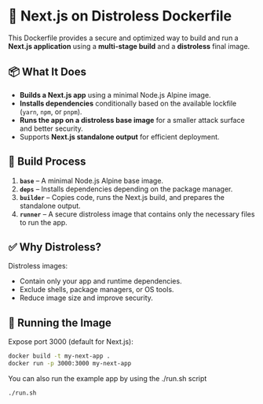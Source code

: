 # 🐳 Next.js on Distroless Dockerfile

This Dockerfile provides a secure and optimized way to build and run a **Next.js application** using a **multi-stage build** and a **distroless** final image.

## 📦 What It Does

- **Builds a Next.js app** using a minimal Node.js Alpine image.
- **Installs dependencies** conditionally based on the available lockfile (`yarn`, `npm`, or `pnpm`).
- **Runs the app on a distroless base image** for a smaller attack surface and better security.
- Supports **Next.js standalone output** for efficient deployment.

## 🔧 Build Process

1. **`base`** – A minimal Node.js Alpine base image.
2. **`deps`** – Installs dependencies depending on the package manager.
3. **`builder`** – Copies code, runs the Next.js build, and prepares the standalone output.
4. **`runner`** – A secure distroless image that contains only the necessary files to run the app.

## ✅ Why Distroless?

Distroless images:

- Contain only your app and runtime dependencies.
- Exclude shells, package managers, or OS tools.
- Reduce image size and improve security.

## 🚀 Running the Image

Expose port 3000 (default for Next.js):

```bash
docker build -t my-next-app .
docker run -p 3000:3000 my-next-app
```

You can also run the example app by using the ./run.sh script

```bash
./run.sh
```
